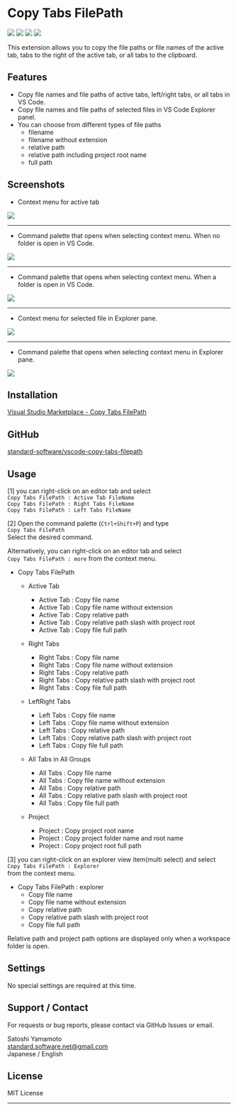 # Copy Tabs FilePath

[![](https://vsmarketplacebadges.dev/version-short/SatoshiYamamoto.vscode-copy-tabs-filepath.png)](https://marketplace.visualstudio.com/items?itemName=SatoshiYamamoto.vscode-copy-tabs-filepath)
[![](https://vsmarketplacebadges.dev/installs-short/SatoshiYamamoto.vscode-copy-tabs-filepath.png)](https://marketplace.visualstudio.com/items?itemName=SatoshiYamamoto.vscode-copy-tabs-filepath)
[![](https://vsmarketplacebadges.dev/rating-short/SatoshiYamamoto.vscode-copy-tabs-filepath.png)](https://marketplace.visualstudio.com/items?itemName=SatoshiYamamoto.vscode-copy-tabs-filepath)
[![](https://img.shields.io/github/license/standard-software/vscode-copy-tabs-filepath.png)](https://github.com/standard-software/vscode-copy-tabs-filepath/blob/main/LICENSE)

This extension allows you to copy the file paths or file names of the active tab, tabs to the right of the active tab, or all tabs to the clipboard.

## Features

- Copy file names and file paths of active tabs, left/right tabs, or all tabs in VS Code.
- Copy file names and file paths of selected files in VS Code Explorer panel.
- You can choose from different types of file paths
  - filename
  - filename without extension
  - relative path
  - relative path including project root name
  - full path

## Screenshots

- Context menu for active tab

![](https://raw.githubusercontent.com/standard-software/vscode-copy-tabs-filepath/main/README_IMG/README_01.png)

---

- Command palette that opens when selecting context menu. When no folder is open in VS Code.

![](https://raw.githubusercontent.com/standard-software/vscode-copy-tabs-filepath/main/README_IMG/README_02.png)

---

- Command palette that opens when selecting context menu. When a folder is open in VS Code.

![](https://raw.githubusercontent.com/standard-software/vscode-copy-tabs-filepath/main/README_IMG/README_03.png)

---

- Context menu for selected file in Explorer pane.

![](https://raw.githubusercontent.com/standard-software/vscode-copy-tabs-filepath/main/README_IMG/README_04.png)

---

- Command palette that opens when selecting context menu in Explorer pane.

![](https://raw.githubusercontent.com/standard-software/vscode-copy-tabs-filepath/main/README_IMG/README_05.png)

## Installation

[Visual Studio Marketplace - Copy Tabs FilePath](https://marketplace.visualstudio.com/items?itemName=SatoshiYamamoto.vscode-copy-tabs-filepath)

## GitHub

[standard-software/vscode-copy-tabs-filepath](https://github.com/standard-software/vscode-copy-tabs-filepath)

## Usage

[1]
you can right-click on an editor tab and select  
`Copy Tabs FilePath : Active Tab FileName`  
`Copy Tabs FilePath : Right Tabs FileName`  
`Copy Tabs FilePath : Left Tabs FileName`

[2]
Open the command palette (`Ctrl+Shift+P`) and type  
`Copy Tabs FilePath`  
Select the desired command.

Alternatively, you can right-click on an editor tab and select  
`Copy Tabs FilePath : more`
from the context menu.

- Copy Tabs FilePath

  - Active Tab

    - Active Tab : Copy file name
    - Active Tab : Copy file name without extension
    - Active Tab : Copy relative path
    - Active Tab : Copy relative path slash with project root
    - Active Tab : Copy file full path

  - Right Tabs

    - Right Tabs : Copy file name
    - Right Tabs : Copy file name without extension
    - Right Tabs : Copy relative path
    - Right Tabs : Copy relative path slash with project root
    - Right Tabs : Copy file full path

  - LeftRight Tabs

    - Left Tabs : Copy file name
    - Left Tabs : Copy file name without extension
    - Left Tabs : Copy relative path
    - Left Tabs : Copy relative path slash with project root
    - Left Tabs : Copy file full path

  - All Tabs in All Groups

    - All Tabs : Copy file name
    - All Tabs : Copy file name without extension
    - All Tabs : Copy relative path
    - All Tabs : Copy relative path slash with project root
    - All Tabs : Copy file full path

  - Project
    - Project : Copy project root name
    - Project : Copy project folder name and root name
    - Project : Copy project root full path

[3]
you can right-click on an explorer view item(multi select) and select  
`Copy Tabs FilePath : Explorer`  
from the context menu.

- Copy Tabs FilePath : explorer
  - Copy file name
  - Copy file name without extension
  - Copy relative path
  - Copy relative path slash with project root
  - Copy file full path

Relative path and project path options are displayed only when a workspace folder is open.

## Settings

No special settings are required at this time.

## Support / Contact

For requests or bug reports, please contact via GitHub Issues or email.

Satoshi Yamamoto  
standard.software.net@gmail.com  
Japanese / English

## License

MIT License

---
